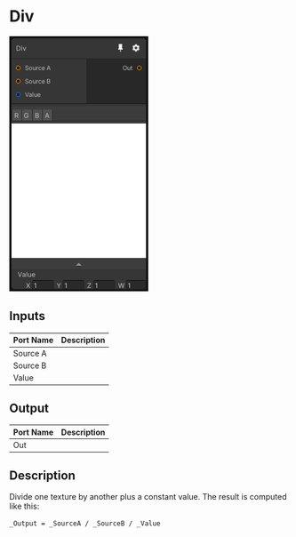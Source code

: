 # Div
![Mixture.DivNode](../../images/Mixture.DivNode.png)
## Inputs
Port Name | Description
--- | ---
Source A | 
Source B | 
Value | 

## Output
Port Name | Description
--- | ---
Out | 

## Description
Divide one texture by another plus a constant value. The result is computed like this:
```
_Output = _SourceA / _SourceB / _Value
```

